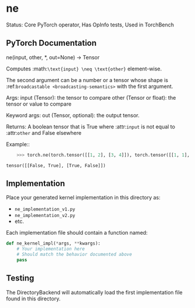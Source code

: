 # ne

Status: Core PyTorch operator, Has OpInfo tests, Used in TorchBench

## PyTorch Documentation

ne(input, other, *, out=None) -> Tensor

Computes :math:`\text{input} \neq \text{other}` element-wise.


The second argument can be a number or a tensor whose shape is
:ref:`broadcastable <broadcasting-semantics>` with the first argument.

Args:
    input (Tensor): the tensor to compare
    other (Tensor or float): the tensor or value to compare

Keyword args:
    out (Tensor, optional): the output tensor.

Returns:
    A boolean tensor that is True where :attr:`input` is not equal to :attr:`other` and False elsewhere

Example::

```python
    >>> torch.ne(torch.tensor([[1, 2], [3, 4]]), torch.tensor([[1, 1], [4, 4]]))
```
    tensor([[False, True], [True, False]])

## Implementation

Place your generated kernel implementation in this directory as:
- `ne_implementation_v1.py`
- `ne_implementation_v2.py`
- etc.

Each implementation file should contain a function named:
```python
def ne_kernel_impl(*args, **kwargs):
    # Your implementation here
    # Should match the behavior documented above
    pass
```

## Testing

The DirectoryBackend will automatically load the first implementation file found in this directory.
